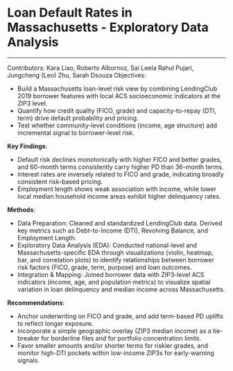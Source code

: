 # Loan Default Rates in Massachusetts - Exploratory Data Analysis
---
Contributors: Kara Liao, Roberto Albornoz, Sai Leela Rahul Pujari, Jungcheng (Leo) Zhu, Sarah Dsouza
Objectives:
* Build a Massachusetts loan-level risk view by combining LendingClub 2019 borrower features with local ACS socioeconomic indicators at the ZIP3 level.
* Quantify how credit quality (FICO, grade) and capacity-to-repay (DTI, term) drive default probability and pricing.
* Test whether community-level conditions (income, age structure) add incremental signal to borrower-level risk.

**Key Findings**:
* Default risk declines monotonically with higher FICO and better grades, and 60-month terms consistently carry higher PD than 36-month terms.
* Interest rates are inversely related to FICO and grade, indicating broadly consistent risk-based pricing.
* Employment length shows weak association with income, while lower local median household income areas exhibit higher delinquency rates.
  
**Methods**:
* Data Preparation: Cleaned and standardized LendingClub data. Derived key metrics such as Debt-to-Income (DTI), Revolving Balance, and Employment Length.
* Exploratory Data Analysis (EDA): Conducted national-level and Massachusetts-specific EDA through visualizations (violin, heatmap, bar, and correlation plots) to identify relationships between borrower risk factors (FICO, grade, term, purpose) and loan outcomes.
* Integration & Mapping: Joined borrower data with ZIP3-level ACS indicators (income, age, and population metrics) to visualize spatial variation in loan delinquency and median income across Massachusetts.
  
**Recommendations**:
* Anchor underwriting on FICO and grade, and add term-based PD uplifts to reflect longer exposure.
* Incorporate a simple geographic overlay (ZIP3 median income) as a tie-breaker for borderline files and for portfolio concentration limits.
* Favor smaller amounts and/or shorter terms for riskier grades, and monitor high-DTI pockets within low-income ZIP3s for early-warning signals.
